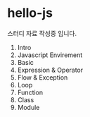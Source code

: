 # hello-js
스터디 자료 작성중 입니다.

1. Intro
1. Javascript Envirement
1. Basic
1. Expression & Operator
1. Flow & Exception
1. Loop
1. Function
1. Class
1. Module
